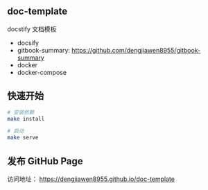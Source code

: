 ## doc-template

docstify 文档模板

* docsify
* gitbook-summary: https://github.com/dengjiawen8955/gitbook-summary
* docker
* docker-compose


## 快速开始


```bash
# 安装依赖
make install

# 启动
make serve
```

## 发布 GitHub Page

访问地址： https://dengjiawen8955.github.io/doc-template
